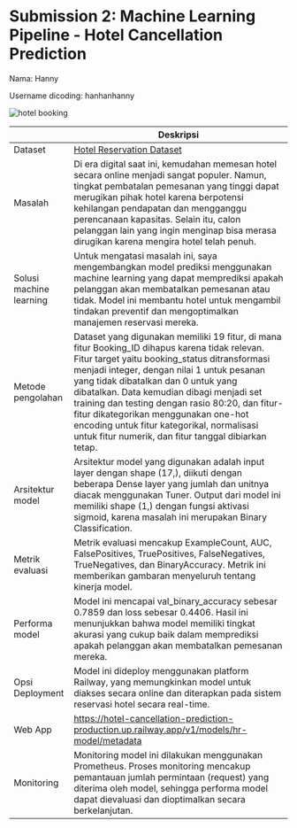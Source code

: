 # Submission 2: Machine Learning Pipeline - Hotel Cancellation Prediction
Nama: Hanny

Username dicoding: hanhanhanny

![hotel booking](https://www.hotellinksolutions.com/images/blog/indirect-booking-or-direct-booking.jpg)

| | Deskripsi |
| ----------- | ----------- |
| Dataset | [Hotel Reservation Dataset](https://www.kaggle.com/datasets/ahsan81/hotel-reservations-classification-dataset) |
| Masalah | Di era digital saat ini, kemudahan memesan hotel secara online menjadi sangat populer. Namun, tingkat pembatalan pemesanan yang tinggi dapat merugikan pihak hotel karena berpotensi kehilangan pendapatan dan mengganggu perencanaan kapasitas. Selain itu, calon pelanggan lain yang ingin menginap bisa merasa dirugikan karena mengira hotel telah penuh. |
| Solusi machine learning | Untuk mengatasi masalah ini, saya mengembangkan model prediksi menggunakan machine learning yang dapat memprediksi apakah pelanggan akan membatalkan pemesanan atau tidak. Model ini membantu hotel untuk mengambil tindakan preventif dan mengoptimalkan manajemen reservasi mereka. |
| Metode pengolahan | Dataset yang digunakan memiliki 19 fitur, di mana fitur Booking_ID dihapus karena tidak relevan. Fitur target yaitu booking_status ditransformasi menjadi integer, dengan nilai 1 untuk pesanan yang tidak dibatalkan dan 0 untuk yang dibatalkan. Data kemudian dibagi menjadi set training dan testing dengan rasio 80:20, dan fitur-fitur dikategorikan menggunakan one-hot encoding untuk fitur kategorikal, normalisasi untuk fitur numerik, dan fitur tanggal dibiarkan tetap. |
| Arsitektur model | Arsitektur model yang digunakan adalah input layer dengan shape (17,), diikuti dengan beberapa Dense layer yang jumlah dan unitnya diacak menggunakan Tuner. Output dari model ini memiliki shape (1,) dengan fungsi aktivasi sigmoid, karena masalah ini merupakan Binary Classification. |
| Metrik evaluasi | Metrik evaluasi mencakup ExampleCount, AUC, FalsePositives, TruePositives, FalseNegatives, TrueNegatives, dan BinaryAccuracy. Metrik ini memberikan gambaran menyeluruh tentang kinerja model. |
| Performa model | Model ini mencapai val_binary_accuracy sebesar 0.7859 dan loss sebesar 0.4406. Hasil ini menunjukkan bahwa model memiliki tingkat akurasi yang cukup baik dalam memprediksi apakah pelanggan akan membatalkan pemesanan mereka. |
| Opsi Deployment | Model ini dideploy menggunakan platform Railway, yang memungkinkan model untuk diakses secara online dan diterapkan pada sistem reservasi hotel secara real-time. |
| Web App | https://hotel-cancellation-prediction-production.up.railway.app/v1/models/hr-model/metadata |
| Monitoring | Monitoring model ini dilakukan menggunakan Prometheus. Proses monitoring mencakup pemantauan jumlah permintaan (request) yang diterima oleh model, sehingga performa model dapat dievaluasi dan dioptimalkan secara berkelanjutan. |
